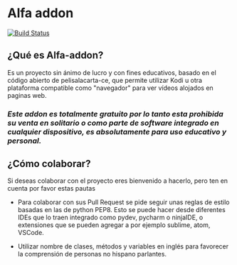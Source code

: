 # Alfa addon

[![Build Status](https://github.com/Alfa-addon/addon/actions/workflows/release.yml/badge.svg?branch=master)](https://github.com/alfa-addon/addon/actions/workflows/release.yml)

## ¿Qué es Alfa-addon?
Es un proyecto sin ánimo de lucro y con fines educativos, basado en el código abierto de pelisalacarta-ce, que permite utilizar Kodi u otra plataforma compatible como "navegador" para ver vídeos alojados en paginas web.

### ***Este addon es totalmente gratuito por lo tanto esta prohibida su venta en solitario o como parte de software integrado en cualquier dispositivo, es absolutamente para uso educativo y personal.***

## ¿Cómo colaborar?
Si deseas colaborar con el proyecto eres bienvenido a hacerlo, pero ten en cuenta por favor estas pautas

- Para colaborar con sus Pull Request se pide seguir unas reglas de estilo basadas en las de python PEP8. Esto se puede hacer desde diferentes IDEs que lo traen integrado como pydev, pycharm o ninjaIDE, o extensiones que se pueden agregar a por ejemplo sublime, atom, VSCode.

- Utilizar nombre de clases, métodos y variables en inglés para favorecer la comprensión de personas no hispano parlantes.
